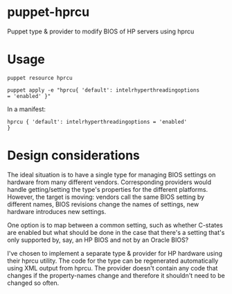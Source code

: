 puppet-hprcu
============

Puppet type &amp; provider to modify BIOS of HP servers using hprcu

# Usage

<code>puppet resource hprcu</code>

<code>puppet apply -e "hprcu{ 'default': intelrhyperthreadingoptions = 'enabled' }"</code>

In a manifest:

<code>hprcu { 'default':
	intelrhyperthreadingoptions = 'enabled' 
}</code>

# Design considerations

The ideal situation is to have a single type for managing BIOS settings on hardware from many different vendors. Corresponding providers would handle getting/setting the type's properties for the different platforms. However, the target is moving: vendors call the same BIOS setting by different names, BIOS revisions change the names of settings, new hardware introduces new settings. 

One option is to map between a common setting, such as whether C-states are enabled but what should be done in the case that there's a setting that's only supported by, say, an HP BIOS and not by an Oracle BIOS?

I've chosen to implement a separate type & provider for HP hardware using their hprcu utility. The code for the type can be regenerated automatically using XML output from hprcu. The provider doesn't contain any code that changes if the property-names change and therefore it shouldn't need to be changed so often.
